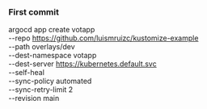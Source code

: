### First commit


argocd app create votapp \
--repo https://github.com/luismruizc/kustomize-example \
--path overlays/dev \
--dest-namespace votapp \
--dest-server https://kubernetes.default.svc \
--self-heal \
--sync-policy automated \
--sync-retry-limit 2 \
--revision main